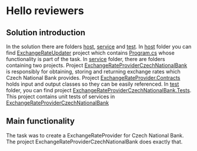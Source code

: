 # Hello reviewers

## Solution introduction
In the solution there are folders [host](host), [service](service) and [test](test).
In [host](host) folder you can find [ExchangeRateUpdater](host/ExchangeRateUpdater.csproj) project which contains [Program.cs](host/Program.cs) whose functionality is part of the task.
In [service](service) folder, there are folders containing two projects. Project [ExchangeRateProviderCzechNationalBank](service/ExchangeRateProvider/ExchangeRateProviderCzechNationalBank.csproj) is responsibly for obtaining, storing and returning exchange rates which Czech National Bank provides. Project [ExchangeRateProvider.Contracts](service/ExchangeRateProvider.Contracts/ExchangeRateProvider.Constracts.csproj) holds input and output classes so they can be easily referenced.
In [test](test) folder, you can find project [ExchangeRateProviderCzechNationalBank.Tests](test/ExchangeRateProviderCzechNationalBank.Tests/ExchangeRateProviderCzechNationalBank.Tests.csproj). This project contains unit tests of services in [ExchangeRateProviderCzechNationalBank](service/ExchangeRateProvider/ExchangeRateProviderCzechNationalBank.csproj)

## Main functionality
The task was to create a ExchangeRateProvider for Czech National Bank. The project ExchangeRateProviderCzechNationalBank does exactly that. 